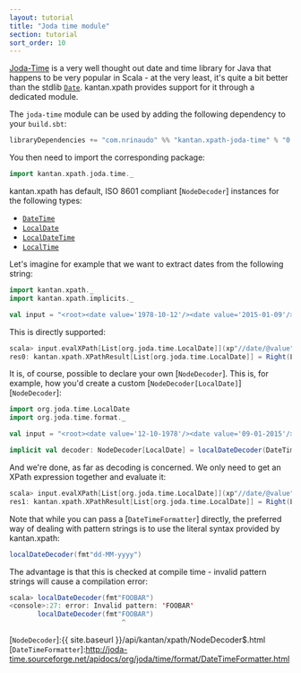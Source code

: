 ```yaml
---
layout: tutorial
title: "Joda time module"
section: tutorial
sort_order: 10
---
```

[Joda-Time](http://www.joda.org/joda-time/) is a very well thought out date and time library for Java that happens to
be very popular in Scala - at the very least, it's quite a bit better than the stdlib [`Date`]. kantan.xpath provides
support for it through a dedicated module.

The `joda-time` module can be used by adding the following dependency to your `build.sbt`:

```scala
libraryDependencies += "com.nrinaudo" %% "kantan.xpath-joda-time" % "0.5.0"
```

You then need to import the corresponding package:

```scala
import kantan.xpath.joda.time._
```

kantan.xpath has default, ISO 8601 compliant [`NodeDecoder`] instances for the following types:

* [`DateTime`]
* [`LocalDate`]
* [`LocalDateTime`]
* [`LocalTime`]

Let's imagine for example that we want to extract dates from the following string:

```scala
import kantan.xpath._
import kantan.xpath.implicits._

val input = "<root><date value='1978-10-12'/><date value='2015-01-09'/></root>"
```

This is directly supported:

```scala
scala> input.evalXPath[List[org.joda.time.LocalDate]](xp"//date/@value")
res0: kantan.xpath.XPathResult[List[org.joda.time.LocalDate]] = Right(List(1978-10-12, 2015-01-09))
```

It is, of course, possible to declare your own [`NodeDecoder`]. This is, for example, how you'd create a custom
[`NodeDecoder[LocalDate]`][`NodeDecoder`]:

```scala
import org.joda.time.LocalDate
import org.joda.time.format._

val input = "<root><date value='12-10-1978'/><date value='09-01-2015'/></root>"

implicit val decoder: NodeDecoder[LocalDate] = localDateDecoder(DateTimeFormat.forPattern("dd-MM-yyyy"))
```

And we're done, as far as decoding is concerned. We only need to get an XPath expression together and evaluate it:

```scala
scala> input.evalXPath[List[org.joda.time.LocalDate]](xp"//date/@value")
res1: kantan.xpath.XPathResult[List[org.joda.time.LocalDate]] = Right(List(1978-10-12, 2015-01-09))
```

Note that while you can pass a [`DateTimeFormatter`] directly, the preferred way of dealing with pattern strings is to
use the literal syntax provided by kantan.xpath:

```scala
localDateDecoder(fmt"dd-MM-yyyy")
```

The advantage is that this is checked at compile time - invalid pattern strings will cause a compilation error:

```scala
scala> localDateDecoder(fmt"FOOBAR")
<console>:27: error: Invalid pattern: 'FOOBAR'
       localDateDecoder(fmt"FOOBAR")
                            ^
```

[`Date`]:https://docs.oracle.com/javase/7/docs/api/java/util/Date.html
[`DateTime`]:http://joda-time.sourceforge.net/apidocs/org/joda/time/DateTime.html
[`LocalDate`]:http://joda-time.sourceforge.net/apidocs/org/joda/time/LocalDate.html
[`LocalDateTime`]:http://joda-time.sourceforge.net/apidocs/org/joda/time/LocalDateTime.html
[`LocalTime`]:http://joda-time.sourceforge.net/apidocs/org/joda/time/LocalTime.html
[`DateTimeFormat`]:http://joda-time.sourceforge.net/apidocs/org/joda/time/format/DateTimeFormat.html
[`NodeDecoder`]:{{ site.baseurl }}/api/kantan/xpath/NodeDecoder$.html
[`DateTimeFormatter`]:http://joda-time.sourceforge.net/apidocs/org/joda/time/format/DateTimeFormatter.html
